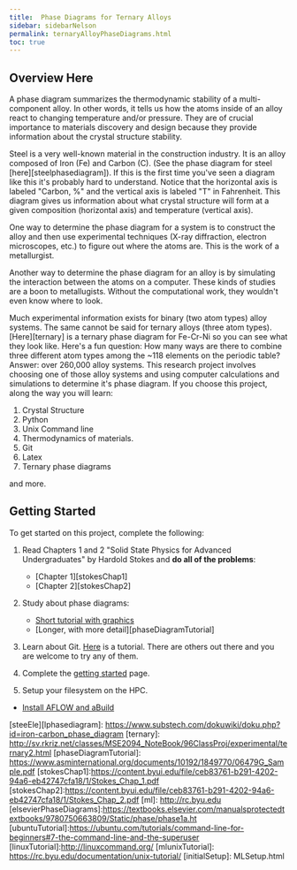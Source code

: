```yaml
---
title:  Phase Diagrams for Ternary Alloys
sidebar: sidebarNelson
permalink: ternaryAlloyPhaseDiagrams.html
toc: true
---
```



## Overview Here

A phase diagram summarizes the thermodynamic stability of a
multi-component alloy.  In other words, it tells us how the atoms
inside of an alloy react to changing temperature and/or pressure.
They are of crucial importance to materials discovery and design
because they provide information about the crystal structure stability.

<!--<div style = "text-align:center">
<img src="/images/fcc.png" align="middle" />
</div> -->

Steel is a very well-known material in the construction industry.  It
is an alloy composed of Iron (Fe) and Carbon (C).  (See the
phase diagram for steel [here][steelphasediagram]). If this is the
first time you've seen a diagram like this it's probably hard to
understand.  Notice that the horizontal axis is labeled "Carbon, \%"
and the vertical axis is labeled "T" in Fahrenheit.  This diagram
gives us information about what crystal structure will form at a given
composition (horizontal axis) and temperature (vertical axis).

One way to determine the phase diagram for a system is to construct
the alloy and then use experimental techniques (X-ray diffraction,
electron microscopes, etc.) to figure out where the atoms are.  This
is the work of a metallurgist.

Another way to determine the phase diagram for an alloy is by
simulating the interaction between the atoms on a computer.  These
kinds of studies are a boon to metallugists.  Without the
computational work, they wouldn't even know where to look.


Much experimental information exists for binary (two atom types) alloy
systems.  The same cannot be said for ternary alloys (three atom
types).  [Here][ternary] is a ternary phase diagram for Fe-Cr-Ni so
you can see what they look like. Here's a fun question: How many ways
are there to combine three different atom types among the ~118
elements on the periodic table? Answer: over 260,000 alloy systems.
This research project involves choosing one of those alloy systems and
using computer calculations and simulations to determine it's phase
diagram.  If you choose this project, along the way you will learn:

1. Crystal Structure 
2. Python
3. Unix Command line
4. Thermodynamics of materials.
5. Git
6. Latex
7. Ternary phase diagrams

and more.

## Getting Started
To get started on this project, complete the following:

1. Read Chapters 1 and 2 "Solid State Physics for Advanced
Undergraduates" by Hardold Stokes and **do all of the problems**:
   - [Chapter 1][stokesChap1]
   - [Chapter 2][stokesChap2]
2. Study about phase diagrams:
   - [Short tutorial with graphics](https://textbooks.elsevier.com/manualsprotectedtextbooks/9780750663809/Static/phase/phase1a.htm)
   - [Longer, with more detail][phaseDiagramTutorial]
4. Learn about Git. [Here](https://product.hubspot.com/blog/git-and-github-tutorial-for-beginners)
   is a tutorial.  There are others out there and you are welcome to
   try any of them.

5. Complete the [getting started](gettingStarted.html) page.
6. Setup your filesystem on the HPC.
  - [Install AFLOW and aBuild](neededSoftware.html)





[steeEle][lphasediagram]: https://www.substech.com/dokuwiki/doku.php?id=iron-carbon_phase_diagram
[ternary]: http://sv.rkriz.net/classes/MSE2094_NoteBook/96ClassProj/experimental/ternary2.html
[phaseDiagramTutorial]: https://www.asminternational.org/documents/10192/1849770/06479G_Sample.pdf
[stokesChap1]:https://content.byui.edu/file/ceb83761-b291-4202-94a6-eb42747cfa18/1/Stokes_Chap_1.pdf
[stokesChap2]:https://content.byui.edu/file/ceb83761-b291-4202-94a6-eb42747cfa18/1/Stokes_Chap_2.pdf
[ml]: http://rc.byu.edu
[elsevierPhaseDiagrams]:https://textbooks.elsevier.com/manualsprotectedtextbooks/9780750663809/Static/phase/phase1a.ht
[ubuntuTutorial]:https://ubuntu.com/tutorials/command-line-for-beginners#7-the-command-line-and-the-superuser
[linuxTutorial]:http://linuxcommand.org/
[mlunixTutorial]: https://rc.byu.edu/documentation/unix-tutorial/
[initialSetup]: MLSetup.html


